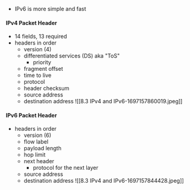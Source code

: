 - IPv6 is more simple and fast
#### IPv4 Packet Header
- 14 fields, 13 required
- headers in order
	- version (4)
	- differentiated services (DS) aka "ToS"
		- priority
	- fragment offset
	- time to live
	- protocol
	- header checksum 
	- source address
	- destination address
![[8.3 IPv4 and IPv6-1697157860019.jpeg]]
#### IPv6 Packet Header
- headers in order
	- version (6)
	- flow label
	- payload length
	- hop limit
	- next header
		- protocol for the next layer
	- source address
	- destination address
![[8.3 IPv4 and IPv6-1697157844428.jpeg]]